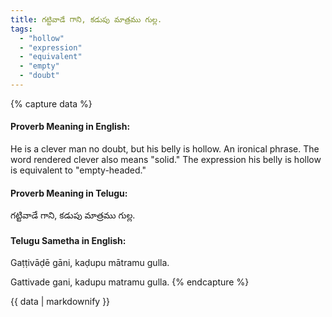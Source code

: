 ```yaml
---
title: గట్టివాడే గాని, కడుపు మాత్రము గుల్ల.
tags:
  - "hollow"
  - "expression"
  - "equivalent"
  - "empty"
  - "doubt"
---
```


{% capture data %}
#### Proverb Meaning in English:
He is a clever man no doubt, but his belly is hollow.
An ironical phrase.
The word rendered clever also means "solid." The expression his belly is hollow is equivalent to "empty-headed."

#### Proverb Meaning in Telugu:
గట్టివాడే గాని, కడుపు మాత్రము గుల్ల.

#### Telugu Sametha in English:
Gaṭṭivāḍē gāni, kaḍupu mātramu gulla.

Gattivade gani, kadupu matramu gulla.
{% endcapture %}

{{ data | markdownify }}

